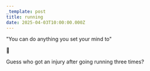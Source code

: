 ```yaml
---
_template: post
title: running
date: 2025-04-03T10:00:00.000Z
---
```

"You can do anything you set your mind to"

🤔

Guess who got an injury after going running three times?
